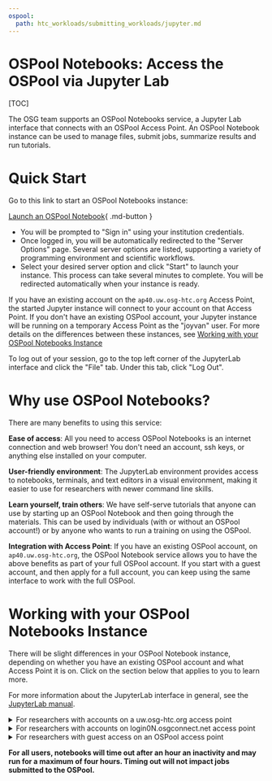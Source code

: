 ```yaml
---
ospool:
  path: htc_workloads/submitting_workloads/jupyter.md
---
```


# OSPool Notebooks: Access the OSPool via Jupyter Lab

[TOC]

The OSG team supports an OSPool Notebooks service, a Jupyter Lab interface that 
connects with an OSPool Access Point. An OSPool Notebook instance 
can be used to manage files, submit jobs, summarize results and run tutorials. 

# Quick Start

Go to this link to start an OSPool Notebooks instance: 

[Launch an OSPool Notebook](https://notebook.ospool.osg-htc.org){ .md-button }

- You will be prompted to "Sign in" using your institution credentials.
- Once logged in, you will be automatically redirected to the "Server Options" page. Several server options are listed, supporting a variety of programming environment and scientific workflows. 
- Select your desired server option and click "Start" to launch your instance. This process can take several minutes to complete. You will be redirected automatically when your instance is ready.

If you have an existing account on the `ap40.uw.osg-htc.org` Access Point, the 
started Jupyter instance will connect to your account on that Access Point. If you don't have 
an existing OSPool account, your Jupyter instance will be running on a temporary 
Access Point as the "joyvan" user.  For more details on the differences between 
these instances, see [Working with your OSPool Notebooks Instance](#working-with-your-ospool-notebooks-instance)

To log out of your session, go to the top left corner of the JupyterLab interface and click the "File" tab. Under this tab, click "Log Out".

# Why use OSPool Notebooks? 

There are many benefits to using this service: 

**Ease of access**: All you need to access OSPool Notebooks is an internet connection 
and web browser! You don't need an account, ssh keys, or anything else installed 
on your computer. 

**User-friendly environment**: The JupyterLab environment provides access to notebooks, terminals, and text editors in a visual environment, making it easier to use for researchers with newer command line skills. 

**Learn yourself, train others**: We have self-serve tutorials that 
anyone can use by starting up an OSPool Notebook and then going through the materials. 
This can be used by individuals (with or without an OSPool account!) or by anyone who 
wants to run a training on using the OSPool. 

**Integration with Access Point**: If you have an existing OSPool account, 
on `ap40.uw.osg-htc.org`, the OSPool Notebook service allows you to have the 
above benefits as part of your full OSPool account. If you start with a guest account, 
and then apply for a full account, you can keep 
using the same interface to work with the full OSPool. 

# Working with your OSPool Notebooks Instance

There will be slight differences in your OSPool Notebook instance, depending 
on whether you have an existing OSPool account and what Access Point it is on. Click on 
the section below that applies to you to learn more. 

For more information about the JupyterLab interface in general, see the [JupyterLab manual](https://jupyterlab.readthedocs.io/en/stable/getting_started/overview.html).

<details>
<summary>For researchers with accounts on a uw.osg-htc.org access point</summary>
<br>
<b>Working in JupyterLab, your account will be tied to your account on your uw.osg-htc.org access point.</b> This means you will be able to interact with files in your <code>/home</code> directory, execute code, and save files, similar to like you would if you were logged into your access point via a terminal. If you submit jobs to HTCondor, by default, your jobs will run on the Open Science Pool. As of right now, these HTCondor jobs will not be able to access any data you have stored in `/protected`.
<br>
<br>
Unlike logging into your access point through a terminal, when you log in through a JupyterLab instance, you can run computionally intensive tasks in your <code>/home</code> directory. This is because each researcher has a total of 8 CPUs and 16 GB memory available to their JupyterLab instance's <code>/home</code> directory. 
<br>
<br>
If you would like your HTCondor jobs to run inside your Jupyter container and not on the OSPool, you can copy/paste these lines to your submit file:
<br>
<br>
<code>requirements = Machine == "CHTC-Jupyter-User-EP-$ENV(HOSTNAME)"
+FromJupyterLab = true</code> 
<br>
<br>
  The <code>requirements =</code> and <code>+FromJupyterLab</code> lines tell HTCondor to assign all jobs to run on the dedicated execute point server assigned to your instance upon launch.
<br>
</details>

<details>
<summary>For researchers with accounts on login0N.osgconnect.net access point</summary>
<br>
<b>Working in JupyterLab, your account will <b>not</b> be tied to your account on your login0N.osgconnect.net access point.</b> 
<br>
<br>
JupyterLab is run on only our <code>uw.osg-htc.org access points</code>. This means your OSPool account will not be recognized. Therefore, while you are welcome to upload data to your JupyterLab instance and to use the 8 CPUs and 16 GB memory available to your instance to submit HTCondor jobs and analyze data, <b>we recommend you request an account on a <code>uw.osg-htc.org access points</code> access point to be able to run full OSPool workflows and to avoid having data deleted upon logging out.</b>
<br>
</details>

<details>
<summary>For researchers with guest access on an OSPool access point</summary>
<br>
<b>Our JupyterLab instance is a great way to see if you would like to request an account on an OSPool access point or to practice small High Throughput Computing workflows without needing an OSPool account. </b>  
<br>  
<br>
Your instance has HTCondor pre-installed, which allows you to practice the job submission process required to use OSG resources. Your instance will have 8 CPUs and 16 GB of memory available to your computations. We encourage you to also attend our twice-a-month trainings (where you can use your Jupyter instance to follow along). At any time, you are welcome to request a full account that will allow you to submit jobs to the OSPool using a JupyterLab interface.
<br>
</details>

<b>For all users, notebooks will time out after an hour an inactivity and may run for a maximum of four hours. Timing out will not impact jobs submitted to the OSPool.</b>

